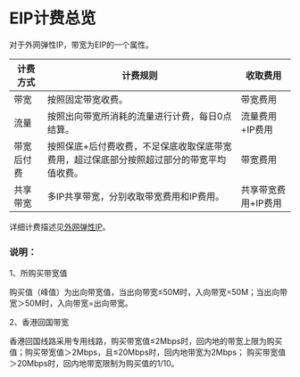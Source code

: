 # EIP计费总览

对于外网弹性IP，带宽为EIP的一个属性。

计费方式|	计费规则|	收取费用|
|---|---|---|
带宽|	按照固定带宽收费。|带宽费用|
流量|	按照出向带宽所消耗的流量进行计费，每日0点结算。|流量费用+IP费用|
带宽后付费|	按照保底+后付费收费，不足保底收取保底带宽费用，超过保底部分按照超过部分的带宽平均值收费。|带宽费用|
共享带宽|	多IP共享带宽，分别收取带宽费用和IP费用。|共享带宽费用+IP费用|

详细计费描述见[外网弹性IP](https://cms-docs.ucloudadmin.com/unet/eip/introduction)。

### 说明：
1、所购买带宽值

购买值（峰值）为出向带宽值，当出向带宽≤50M时，入向带宽=50M；当出向带宽＞50M时，入向带宽=出向带宽。

2、香港回国带宽

香港回国线路采用专用线路，购买带宽值≤2Mbps时，回内地的带宽上限为购买值；购买带宽值＞2Mbps，且≤20Mbps时，回内地带宽为2Mbps； 购买带宽值＞20Mbps时，回内地带宽限制为购买值的1/10。
